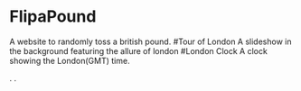 # FlipaPound
A website to randomly toss a british pound.
#Tour of London
A slideshow in the background featuring the allure of london
#London Clock
A clock showing the London(GMT) time.

.
.
